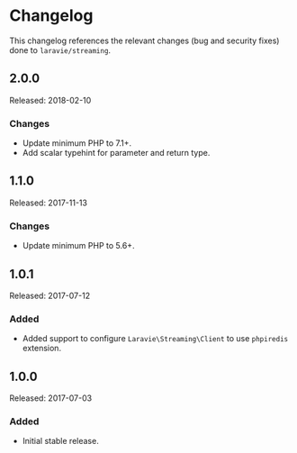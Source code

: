 # Changelog

This changelog references the relevant changes (bug and security fixes) done to `laravie/streaming`.

## 2.0.0

Released: 2018-02-10

### Changes

* Update minimum PHP to 7.1+.
* Add scalar typehint for parameter and return type.

## 1.1.0

Released: 2017-11-13

### Changes

* Update minimum PHP to 5.6+.

## 1.0.1

Released: 2017-07-12

### Added

* Added support to configure `Laravie\Streaming\Client` to use `phpiredis` extension.

## 1.0.0

Released: 2017-07-03

### Added

* Initial stable release.
